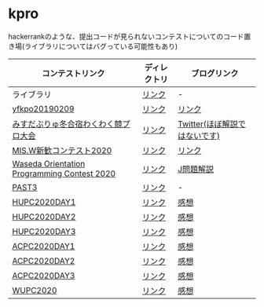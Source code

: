 # kpro

hackerrankのような、提出コードが見られないコンテストについてのコード置き場(ライブラリについてはバグっている可能性もあり)

| コンテストリンク | ディレクトリ | ブログリンク |
|-|-|-|
|ライブラリ | [リンク](https://github.com/emtsubasa/kpro/tree/master/library) |-|
| [yfkpo20190209](https://www.hackerrank.com/contests/yfkpo20190209/challenges) | [リンク](https://github.com/emtsubasa/kpro/tree/master/yfkpo20190209) | [リンク](https://emtubasa.hateblo.jp/entry/2019/02/12/210000) |
| [みすだぶりゅ冬合宿わくわく競プロ大会](https://www.hackerrank.com/contests/misw-wintercontest2020/challenges) | [リンク](https://github.com/emtsubasa/kpro/tree/master/misw-wintercontest2020) | [Twitter(ほぼ解説ではないです)](https://twitter.com/emtsu_ba/status/1234782235598868480) |
| [MIS.W新歓コンテスト2020](https://www.hackerrank.com/contests/misw-welcomecontest2020/challenges) | [リンク](https://github.com/emtsubasa/kpro/tree/master/misw-welcomecontest2020) | [リンク](https://emtubasa.hateblo.jp/entry/2020/04/23/210517) |
| [Waseda Orientation Programming Contest 2020](https://wpcs2.herokuapp.com/contests/12) | [リンク](https://github.com/emtsubasa/kpro/tree/master/wasedaorientation2020) | [J問題解説](https://emtubasa.hateblo.jp/entry/2020/05/16/162609) |
| [PAST3](https://atcoder.jp/contests/past202005-open) | [リンク](https://github.com/emtsubasa/kpro/tree/master/past3) | - |
| [HUPC2020DAY1](https://onlinejudge.u-aizu.ac.jp/services/room.html#HUPC2020Day1/info) | [リンク](https://github.com/emtsubasa/kpro/tree/master/hupc2020/day1) | [感想](https://emtubasa.hateblo.jp/entry/2020/09/14/165634) | 
| [HUPC2020DAY2](https://onlinejudge.u-aizu.ac.jp/services/room.html#HUPC2020Day2/info) | [リンク](https://github.com/emtsubasa/kpro/tree/master/hupc2020/day2) | [感想](https://emtubasa.hateblo.jp/entry/2020/09/15/190918) | 
| [HUPC2020DAY3](https://onlinejudge.u-aizu.ac.jp/services/room.html#HUPC2020Day3/info) | [リンク](https://github.com/emtsubasa/kpro/tree/master/hupc2020/day3) | [感想](https://emtubasa.hateblo.jp/entry/2020/09/16/214444) | 
| [ACPC2020DAY1](https://onlinejudge.u-aizu.ac.jp/services/room.html#ACPC2020Day1/info) | [リンク](https://github.com/emtsubasa/kpro/tree/master/acpc2020/day1) | [感想](https://emtubasa.hateblo.jp/entry/2020/09/19/164328) | 
| [ACPC2020DAY2](https://onlinejudge.u-aizu.ac.jp/services/room.html#ACPC2020Day2/info) | [リンク](https://github.com/emtsubasa/kpro/tree/master/acpc2020/day2) | [感想](https://emtubasa.hateblo.jp/entry/2020/09/20/174119) | 
| [ACPC2020DAY3](https://onlinejudge.u-aizu.ac.jp/services/room.html#ACPC2020Day3/info) | [リンク](https://github.com/emtsubasa/kpro/tree/master/acpc2020/day3) | [感想](https://emtubasa.hateblo.jp/entry/2020/09/21/171449) | 
| [WUPC2020](https://onlinejudge.u-aizu.ac.jp/services/room.html#WUPC2020/info) | [リンク](https://github.com/emtsubasa/kpro/tree/master/wupc2020/) | [感想](https://emtubasa.hateblo.jp/entry/2020/09/12/180042) | 
